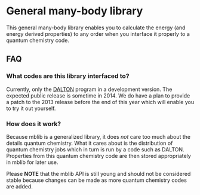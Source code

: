 # General many-body library

This general many-body library enables you to calculate the energy (and energy derived properties) to any order when you interface it properly to a quantum chemistry code.

## FAQ

### What codes are this library interfaced to?

Currently, only the [DALTON](http://www.daltonprogram.org/ "DALTON") program in a development version. The expected public release is sometime in 2014. We do have a plan to provide a patch to the 2013 release before the end of this year which will enable you to try it out yourself.

### How does it work?

Because mblib is a generalized library, it does *not* care too much about the details quantum chemistry. What it cares about is the distribution of quantum chemistry jobs which in turn is run by a code such as DALTON. Properties from this quantum chemistry code are then stored appropriately in mblib for later use.

Please **NOTE** that the mblib API is still young and should not be considered stable because changes can be made as more quantum chemistry codes are added.
